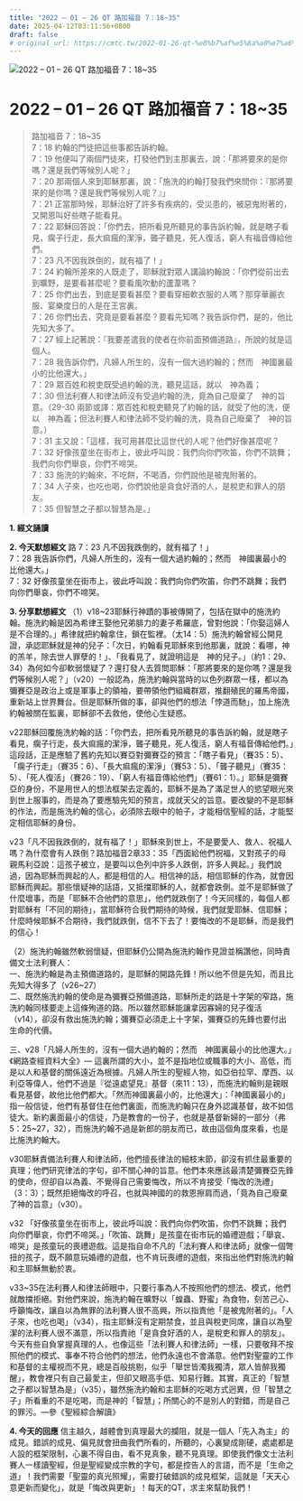 ```yaml
---
title: "2022 – 01 – 26 QT 路加福音 7：18~35"
date: 2025-04-12T03:11:56+0800
draft: false
# original_url: https://cmtc.tw/2022-01-26-qt-%e8%b7%af%e5%8a%a0%e7%a6%8f%e9%9f%b3-7%ef%bc%9a1835
---
```


![2022 – 01 – 26 QT 路加福音 7：18\~35](/images/qt.jpg   "2022 – 01 – 26 QT 路加福音 7：18\~35")

# 2022 – 01 – 26 QT 路加福音 7：18\~35

> 路加福音 7：18\~35  
> 7：18 約翰的門徒把這些事都告訴約翰。  
> 7：19 他便叫了兩個門徒來，打發他們到主那裏去，說：「那將要來的是你嗎？還是我們等候別人呢？」  
> 7：20 那兩個人來到耶穌那裏，說：「施洗的約翰打發我們來問你：『那將要來的是你嗎？還是我們等候別人呢？』」  
> 7：21 正當那時候，耶穌治好了許多有疾病的，受災患的，被惡鬼附著的，又開恩叫好些瞎子能看見。  
> 7：22 耶穌回答說：「你們去，把所看見所聽見的事告訴約翰，就是瞎子看見，瘸子行走，長大痲瘋的潔淨，聾子聽見，死人復活，窮人有福音傳給他們。  
> 7：23 凡不因我跌倒的，就有福了！」  
> 7：24 約翰所差來的人既走了，耶穌就對眾人講論約翰說：「你們從前出去到曠野，是要看甚麼呢？要看風吹動的蘆葦嗎？  
> 7：25 你們出去，到底是要看甚麼？要看穿細軟衣服的人嗎？那穿華麗衣服、宴樂度日的人是在王宮裏。  
> 7：26 你們出去，究竟是要看甚麼？要看先知嗎？我告訴你們，是的，他比先知大多了。  
> 7：27 經上記著說：『我要差遣我的使者在你前面預備道路』，所說的就是這個人。  
> 7：28 我告訴你們，凡婦人所生的，沒有一個大過約翰的；然而　神國裏最小的比他還大。」  
> 7：29 眾百姓和稅吏既受過約翰的洗，聽見這話，就以　神為義；  
> 7：30 但法利賽人和律法師沒有受過約翰的洗，竟為自己廢棄了　神的旨意。（29-30 兩節或譯：眾百姓和稅吏聽見了約翰的話，就受了他的洗，便以　神為義；但法利賽人和律法師不受約翰的洗，竟為自己廢棄了　神的旨意。）  
> 7：31 主又說：「這樣，我可用甚麼比這世代的人呢？他們好像甚麼呢？  
> 7：32 好像孩童坐在街市上，彼此呼叫說：我們向你們吹笛，你們不跳舞；我們向你們舉哀，你們不啼哭。  
> 7：33 施洗的約翰來，不吃餅，不喝酒，你們說他是被鬼附著的。  
> 7：34 人子來，也吃也喝，你們說他是貪食好酒的人，是稅吏和罪人的朋友。  
> 7：35 但智慧之子都以智慧為是。」

**1. 經文誦讀**

**2.  今天默想經文**
路 7：23 凡不因我跌倒的，就有福了！」  
7：28 我告訴你們，凡婦人所生的，沒有一個大過約翰的；然而　神國裏最小的比他還大。」  
7：32 好像孩童坐在街市上，彼此呼叫說：我們向你們吹笛，你們不跳舞；我們向你們舉哀，你們不啼哭。

**3. 分享默想經文**
（1）v18\~23耶穌行神蹟的事被傳開了，包括在獄中的施洗約翰。施洗約翰是因為希律王娶他兄弟腓力的妻子希羅底，曾對他說：「你娶這婦人是不合理的。」希律就把約翰拿住，鎖在監裡。（太14：5）施洗約翰曾經公開見證，承認耶穌就是神的兒子：「次日，約翰看見耶穌來到他那裏，就說：看哪，神的羔羊，除去世人罪孽的！」、「我看見了，就證明這是　神的兒子。」（約1：29、34）為何如今卻軟弱懷疑了？還打發人去質問耶穌：「那將要來的是你嗎？還是我們等候別人呢？」（v20）一般認為，施洗約翰與當時的以色列群眾一樣，都以為彌賽亞是政治上或是軍事上的領袖，要帶領他們組織群眾，推翻殖民的羅馬帝國，重新站上世界舞台。但是耶穌所做的事，卻與他們的想法「悖道而馳」，加上施洗約翰被關在監裏，耶穌卻不去救他，使他心生疑惑。

v22耶穌回覆施洗約翰的話：「你們去，把所看見所聽見的事告訴約翰，就是瞎子看見，瘸子行走，長大痲瘋的潔淨，聾子聽見，死人復活，窮人有福音傳給他們。」這段話，正是應驗了舊約先知以賽亞對彌賽亞的預言：「瞎子看見」（賽35：5）、「瘸子行走」（賽35：6）、「長大痲瘋的潔淨」（賽53：5）、「聾子聽見」（賽35：5）、「死人復活」（賽26：19）、「窮人有福音傳給他們」（賽61：1）。」耶穌是彌賽亞的身份，不是用世人的想法框架去定義的，耶穌不是為了滿足世人的慾望眼光來到世上服事的，而是為了要應驗先知的預言，成就天父的旨意。要改變的不是耶穌的作法，而是施洗約翰的信心，必須除去眼中的帕子，才能相信聖經的話，才能堅定相信耶穌的身份。

v23「凡不因我跌倒的，就有福了！」耶穌來到世上，不是要愛人、救人、祝福人嗎？為什麼會有人跌倒？路加福音2章33：35「西面給他們祝福，又對孩子的母親馬利亞說：這孩子被立，是要叫以色列中許多人跌倒，許多人興起。」我們說過，因為耶穌而興起的人，都是相信的人。相信神的話，相信耶穌的作為，就會因耶穌而興起。那些懷疑神的話語，又抵擋耶穌的人，就都會跌倒。並不是耶穌做了什麼壞事，而是「耶穌不合他們的意思」，他們就跌倒了！今天同樣的，每個人都對耶穌有「不同的期待」，當耶穌符合我們期待的時候，我們就愛耶穌、信耶穌；什麼時候耶穌不合期待，我們就跌倒，信不下去了！要悔改的不是耶穌，而是我們的信心！

（2）施洗約翰雖然軟弱懷疑，但耶穌仍公開為施洗約翰作見證並稱讚他，同時責備文士法利賽人：  
一、施洗約翰是為主預備道路的，是耶穌的開路先鋒！所以他不但是先知，而且比先知大得多了（v26\~27）  
二、既然施洗約翰的使命是為彌賽亞預備道路，耶穌所走的路是十字架的窄路，施洗約翰同樣要走上這條殉道的路。所以雖然耶穌能讓拿因寡婦的兒子復活（v14），卻沒有救出施洗約翰；彌賽亞必須走上十字架，彌賽亞的先鋒也要付出生命的代價。

三、v28「凡婦人所生的，沒有一個大過約翰的；然而　神國裏最小的比他還大。」《網路查經資料大全》— 這裏所謂的大小，並不是指地位或職事的大小、高低，而是以人和基督的關係遠近為根據。凡婦人所生的聖經人物，如亞伯拉罕、摩西、以利亞等偉人，他們不過是『從遠處望見』基督（來11：13），而施洗約翰則是親眼看見基督，故他比他們都大。「然而神國裏最小的，比他還大」：「神國裏最小的」指一般信徒，他們有基督住在他們裏面，而施洗約翰只在身外認識基督，故不如信徒大。新約裏面最小的信徒，乃是教會的一份子，也就是基督新婦的一部分（弗5：25\~27，32），而施洗約翰不過是新郎的朋友而已，故由這個角度來看，也是比施洗約翰大。

v30耶穌責備法利賽人和律法師，他們擅長律法的細枝末節，卻沒有抓住最重要的真理；他們研究律法的字句，卻不關心神的旨意。他們本來應該最清楚彌賽亞先鋒的使命，但卻自以為義、不覺得自己需要悔改，所以不肯接受「悔改的洗禮」（3：3）；既然拒絕悔改的呼召，也就與神國的的救恩擦肩而過，「竟為自己廢棄了神的旨意」（v30）。

v32 「好像孩童坐在街市上，彼此呼叫說：我們向你們吹笛，你們不跳舞；我們向你們舉哀，你們不啼哭。」「吹笛、跳舞」是孩童在街市玩的婚禮遊戲；「舉哀、啼哭」是孩童玩的喪禮遊戲。這是指自命不凡的「法利賽人和律法師」就像一個彆扭的孩子，既不願意玩婚禮的遊戲，也不肯玩喪禮的遊戲，來指出他們對施洗約翰和主耶穌無動於衷。

v33\~35在法利賽人和律法師眼中，只要行事為人不按照他們的想法、模式，他們就敵擋拒絕。對他們來說，施洗約翰在曠野以「蝗蟲、野蜜」為食物，刻苦己心、呼籲悔改，讓自以為無罪的法利賽人很不高興，所以指責他「是被鬼附著的」。「人子來，也吃也喝」（v34），指主耶穌沒有定期禁食，並且與稅吏同席，讓自以為聖潔的法利賽人很不滿意，所以指責祂「是貪食好酒的人，是稅吏和罪人的朋友」。今天有些自負掌握真理的人，也像這些「法利賽人和律法師」一樣，只要敬拜不按照他們的模式、事奉不符合他們的想法，他們永遠也不會滿意。他們對聖靈的工作和基督的主權視而不見，總是百般挑剔，似乎「舉世皆濁我獨清，眾人皆醉我獨醒」，教會裡只有自己最愛主，但卻又眼高手低、知易行難。其實，真正的「智慧之子都以智慧為是」（v35），雖然施洗約翰和主耶穌的吃喝方式迥異，但「智慧之子」所看重的不是吃喝，而是神的「智慧」；所關心的不是別人的對錯，而是自己的罪污。—參《聖經綜合解讀》

**4. 今天的回應**
信主越久，越體會到真理最大的攔阻，就是一個人「先入為主」的成見。錯誤的成見、偏見就會扭曲我們所看的，所聽的，心裏變成剛硬，處處都是人設的框架限制，心裏不得自由，看不見真象，聽不見真理。即使我們像文士法利賽人一樣讀聖經，但是聖經變成宗教的字句，都是控告人的言語，而不是「生命之道」！我們需要「聖靈的真光照耀」，需要打破錯誤的成見框架，這就是「天天心意更新而變化」，就是「悔改與更新」！每天的QT，求主來幫助我們！
